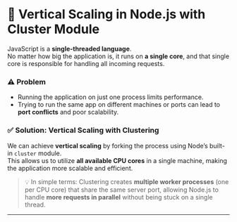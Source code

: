 # 🚀 Vertical Scaling in Node.js with Cluster Module

JavaScript is a **single-threaded language**.  
No matter how big the application is, it runs on **a single core**, and that single core is responsible for handling all incoming requests.  

### ⚠️ Problem
- Running the application on just one process limits performance.  
- Trying to run the same app on different machines or ports can lead to **port conflicts** and poor scalability.  

### ✅ Solution: Vertical Scaling with Clustering
We can achieve **vertical scaling** by forking the process using Node’s built-in `cluster` module.  
This allows us to utilize **all available CPU cores** in a single machine, making the application more scalable and efficient.

> 💡 In simple terms: Clustering creates **multiple worker processes** (one per CPU core) that share the same server port, allowing Node.js to handle **more requests in parallel** without being stuck on a single thread.

---
